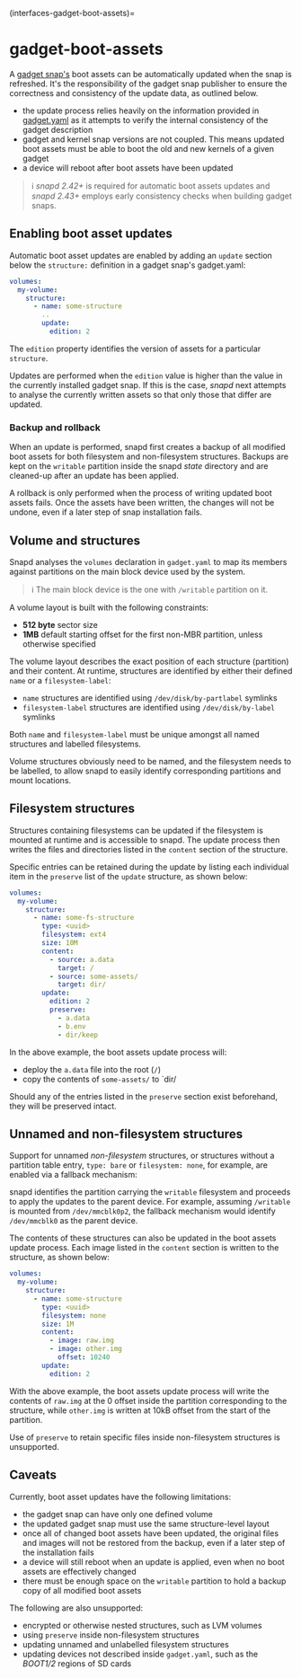 (interfaces-gadget-boot-assets)=
# gadget-boot-assets

A [gadget snap's](/) boot assets can be automatically updated when the snap is refreshed. It's the responsibility of the gadget snap publisher to ensure the correctness and consistency of the update data, as outlined below.

- the update process relies heavily on the information provided in [gadget.yaml](/t/the-gadget-snap/696#gadget.yaml) as it attempts to verify the internal consistency of the gadget description
- gadget and kernel snap versions are not coupled. This means updated boot assets must be able to boot the old and new kernels of a given gadget
- a device will reboot after boot assets have been updated

> :information_source: _snapd 2.42+_ is required for automatic boot assets updates and _snapd 2.43+_ employs early consistency checks when building gadget snaps. 

## Enabling boot asset updates

Automatic boot asset updates are enabled by adding an `update` section below the `structure:` definition in a gadget snap's gadget.yaml:

```yaml
volumes:
  my-volume:
    structure:
      - name: some-structure
        ..
        update:
          edition: 2
```
The `edition` property identifies the version of assets for a particular `structure`.

Updates are performed when the `edition` value is higher than the value in the currently installed gadget snap. If this is the case, *snapd* next attempts to analyse the currently written assets so that only those that differ are updated.

### Backup and rollback

When an update is performed, snapd first creates a backup of all modified boot assets for both filesystem and non-filesystem structures. Backups are kept on the `writable` partition inside the snapd *state* directory and are cleaned-up after an update has been applied.

A rollback is only performed when the process of writing updated boot assets fails. Once the assets have been written, the changes will not be undone, even if a later step of snap installation fails.

## Volume and structures

Snapd analyses the `volumes` declaration in `gadget.yaml` to map its members against partitions on the main block device used by the system.

> :information_source:  The main block device is the one with `/writable` partition on it.

A volume layout is built with the following constraints:

- **512 byte** sector size
- **1MB** default starting offset for the first non-MBR partition, unless otherwise specified

The volume layout describes the exact position of each structure (partition) and their content. At runtime, structures are identified by either their defined `name` or a `filesystem-label`:

- `name` structures are identified using `/dev/disk/by-partlabel` symlinks
- `filesystem-label` structures are identified using `/dev/disk/by-label` symlinks

Both `name` and `filesystem-label` must be unique amongst all named structures and labelled filesystems. 

Volume structures obviously need to be named, and the filesystem needs to be labelled, to allow snapd to easily identify corresponding partitions and mount locations.

## Filesystem structures

Structures containing filesystems can be updated if the filesystem is mounted at runtime and is accessible to snapd. The update process then writes the files and directories listed in the `content` section of the structure.

Specific entries can be retained during the update by listing each individual item in the `preserve` list of the `update` structure, as shown below:

```yaml
volumes:
  my-volume:
    structure:
      - name: some-fs-structure
        type: <uuid>
        filesystem: ext4
        size: 10M
        content:
          - source: a.data
            target: /
          - source: some-assets/
            target: dir/
        update:
          edition: 2
          preserve:
            - a.data
            - b.env
            - dir/keep
```

In the above example, the boot assets update process will:
- deploy the `a.data` file into the root (`/`)
- copy the contents of `some-assets/` to `dir/

Should any of the entries listed in the `preserve` section exist beforehand, they will be preserved intact.

## Unnamed and non-filesystem structures

Support for unnamed _non-filesystem_ structures, or structures without a partition table entry, `type: bare` or `filesystem: none`, for example, are enabled via a fallback mechanism:

snapd identifies the partition carrying the `writable` filesystem and proceeds to apply the updates to the parent device. For example, assuming `/writable` is mounted from `/dev/mmcblk0p2`, the fallback mechanism would identify `/dev/mmcblk0` as the parent device.

The contents of these structures can also be updated in the boot assets update process. Each image listed in the `content` section is written to the structure, as shown below:

```yaml
volumes:
  my-volume:
    structure:
      - name: some-structure
        type: <uuid>
        filesystem: none
        size: 1M
        content:
          - image: raw.img
          - image: other.img
            offset: 10240
        update:
          edition: 2
```

With the above example, the boot assets update process will write the contents of `raw.img` at the 0 offset inside the partition corresponding to the structure, while `other.img` is written at 10kB offset from the start of the partition.

Use of `preserve` to retain specific files inside non-filesystem structures is unsupported.

## Caveats

Currently, boot asset updates have the following limitations:
- the gadget snap can have only one defined volume
- the updated gadget snap must use the same structure-level layout
- once all of changed boot assets have been updated, the original files and images will not be restored from the backup, even if a later step of the installation fails
- a device will still reboot when an update is applied, even when no boot assets are effectively changed
- there must be enough space on the `writable` partition to hold a backup copy of all modified boot assets

The following are also unsupported:
- encrypted or otherwise nested structures, such as LVM volumes
- using `preserve` inside non-filesystem structures
- updating unnamed and unlabelled filesystem structures
- updating devices not described inside `gadget.yaml`, such as the _BOOT1/2_ regions of SD cards


